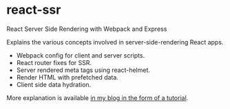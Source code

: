 # react-ssr
React Server Side Rendering with Webpack and Express

Explains the various concepts involved in server-side-rendering React apps.

* Webpack config for client and server scripts.
* React router fixes for SSR.
* Server rendered meta tags using react-helmet.
* Render HTML with prefetched data.
* Client side data hydration.

More explanation is available [in my blog in the form of a tutorial](https://vijayt.com/post/challenges-in-server-side-rendering-react-apps-ssr/).
